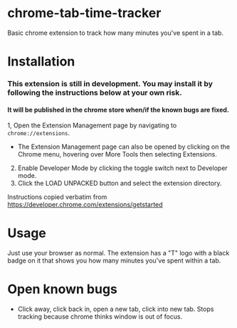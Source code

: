 # chrome-tab-time-tracker
Basic chrome extension to track how many minutes you've spent in a tab.

# Installation

### This extension is still in development. You may install it by following the instructions below at your own risk.
#### It will be published in the chrome store when/if the known bugs are fixed.

1, Open the Extension Management page by navigating to `chrome://extensions`.
- The Extension Management page can also be opened by clicking on the Chrome menu, hovering over More Tools then selecting Extensions.
2. Enable Developer Mode by clicking the toggle switch next to Developer mode.
3. Click the LOAD UNPACKED button and select the extension directory.

Instructions copied verbatim from https://developer.chrome.com/extensions/getstarted

# Usage
Just use your browser as normal. The extension has a "T" logo with a black badge on it that shows you how many minutes you've spent within a tab.

# Open known bugs
- Click away, click back in, open a new tab, click into new tab. Stops tracking because chrome thinks window is out of focus.